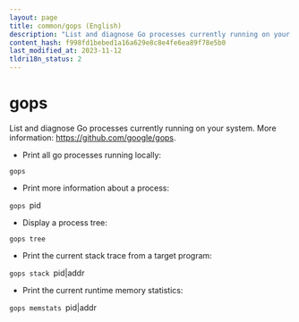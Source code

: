 ```yaml
---
layout: page
title: common/gops (English)
description: "List and diagnose Go processes currently running on your system."
content_hash: f998fd1bebed1a16a629e8c8e4fe6ea89f78e5b0
last_modified_at: 2023-11-12
tldri18n_status: 2
---
```

# gops

List and diagnose Go processes currently running on your system.
More information: <https://github.com/google/gops>.

- Print all go processes running locally:

`gops`

- Print more information about a process:

`gops `<span class="tldr-var badge badge-pill bg-dark-lm bg-white-dm text-white-lm text-dark-dm font-weight-bold">pid</span>

- Display a process tree:

`gops tree`

- Print the current stack trace from a target program:

`gops stack `<span class="tldr-var badge badge-pill bg-dark-lm bg-white-dm text-white-lm text-dark-dm font-weight-bold">pid|addr</span>

- Print the current runtime memory statistics:

`gops memstats `<span class="tldr-var badge badge-pill bg-dark-lm bg-white-dm text-white-lm text-dark-dm font-weight-bold">pid|addr</span>
